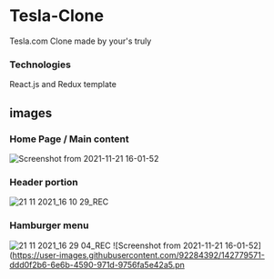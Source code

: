 <!-- @format -->

# Tesla-Clone

Tesla.com Clone made by your's truly

### Technologies

React.js and Redux template

## images

### Home Page / Main content

![Screenshot from 2021-11-21 16-01-52](https://user-images.githubusercontent.com/92284392/142778986-34564338-f560-4c69-b074-7661587b7f14.png)

### Header portion

![21 11 2021_16 10 29_REC](https://user-images.githubusercontent.com/92284392/142779074-ff2a2c5d-3939-4e81-bb91-c6d35b2b7f52.png)

### Hamburger menu

![21 11 2021_16 29 04_REC](https://user-images.githubusercontent.com/92284392/142779570-475d10a2-e4dc-48e6-a2bb-d3d27ad08cb8.png)
![Screenshot from 2021-11-21 16-01-52](https://user-images.githubusercontent.com/92284392/142779571-ddd0f2b6-6e6b-4590-971d-9756fa5e42a5.pn
